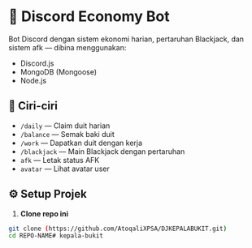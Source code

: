 # 🤖 Discord Economy Bot

Bot Discord dengan sistem ekonomi harian, pertaruhan Blackjack, dan sistem afk — dibina menggunakan:
- Discord.js
- MongoDB (Mongoose)
- Node.js

## 🚀 Ciri-ciri
- `/daily` — Claim duit harian
- `/balance` — Semak baki duit
- `/work` — Dapatkan duit dengan kerja
- `/blackjack` — Main Blackjack dengan pertaruhan
- `afk` — Letak status AFK
- `avatar` — Lihat avatar user

## ⚙️ Setup Projek

1. **Clone repo ini**
```bash
git clone (https://github.com/AtoqaliXPSA/DJKEPALABUKIT.git)
cd REPO-NAME# kepala-bukit
